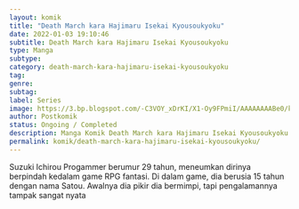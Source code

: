 ```yaml
---
layout: komik
title: "Death March kara Hajimaru Isekai Kyousoukyoku"
date: 2022-01-03 19:10:46
subtitle: Death March kara Hajimaru Isekai Kyousoukyoku
type: Manga
subtype: 
category: death-march-kara-hajimaru-isekai-kyousoukyoku
tag: 
genre: 
subtag: 
label: Series
image: https://3.bp.blogspot.com/-C3VOY_xDrKI/X1-Oy9FPmiI/AAAAAAAABe0/kjg0gPn6w_AT2uDybLk9r-hWIaWYtBMtwCLcBGAsYHQ/s72-c/001.jpg
author: Postkomik
status: Ongoing / Completed
description: Manga Komik Death March kara Hajimaru Isekai Kyousoukyoku | Bahasa Indonesia
permalink: komik/death-march-kara-hajimaru-isekai-kyousoukyoku/
---
```


Suzuki Ichirou Progammer berumur 29 tahun, meneumkan dirinya berpindah kedalam game RPG fantasi. Di dalam game, dia berusia 15 tahun dengan nama Satou. Awalnya dia pikir dia bermimpi, tapi pengalamannya tampak sangat nyata
